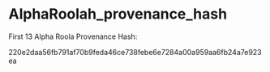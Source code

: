 # AlphaRoolah_provenance_hash

First 13 Alpha Roola Provenance Hash:

220e2daa56fb791af70b9feda46ce738febe6e7284a00a959aa6fb24a7e923ea
